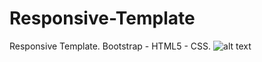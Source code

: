 # Responsive-Template
Responsive Template. Bootstrap - HTML5 - CSS.
![alt text](https://res.cloudinary.com/dkp2goy1i/image/upload/v1636900991/bootstrapproject1_l26cz8.png)
